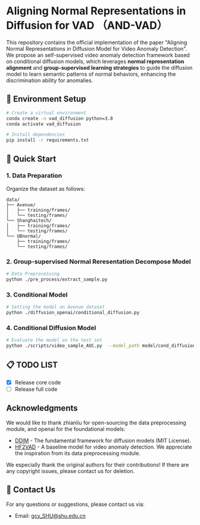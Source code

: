 # Aligning Normal Representations in Diffusion for VAD （AND-VAD）
This repository contains the official implementation of the paper "Aligning Normal Representations in Diffusion Model for Video Anomaly Detection". We propose an self-supervised video anomaly detection framework based on conditional diffusion models, which leverages **normal representation alignment** and **group-supervised learning strategies** to guide the diffusion model to learn semantic patterns of normal behaviors, enhancing the discrimination ability for anomalies.


## 🔧 Environment Setup  
```bash
# Create a virtual environment
conda create -n vad_diffusion python=3.8
conda activate vad_diffusion

# Install dependencies
pip install -r requirements.txt
```


## 🚀 Quick Start  
### 1. Data Preparation  
Organize the dataset as follows:  
```
data/
├── Avenue/
│   ├── training/frames/
│   └── testing/frames/
└── Shanghaitech/
│   ├── training/frames/
│   └── testing/frames/
└── UBnormal/
    ├── training/frames/
    └── testing/frames/
```
### 2. Group-supervised Normal Reresentation Decompose Model
```bash
# Data Preprocessing
python ./pre_process/extract_sample.py 
```
### 3. Conditional Model   
```bash
# Setting the model on Avenue dataset 
python ./diffusion_openai/conditional_diffusion.py 

```

### 4. Conditional Diffusion Model  
```bash
# Evaluate the model on the test set
python ./scripts/video_sample_AUC.py  --model_path model/cond_diffusion.pth
```


## 📋 TODO LIST  
- [x] Release core code  
- [ ] Release full code 

## Acknowledgments
We would like to thank zhianliu for open-sourcing the data preprocessing module, and openai for the foundational models:
- [DDIM](https://github.com/openai/improved-diffusion) - The fundamental framework for diffusion models (MIT License).
- [HF2VAD](https://github.com/LiUzHiAn/hf2vad) - A baseline model for video anomaly detection. We appreciate the inspiration from its data preprocessing module.

We especially thank the original authors for their contributions! If there are any copyright issues, please contact us for deletion.

## 💬 Contact Us  
For any questions or suggestions, please contact us via:  
- Email: gcy_SHU@shu.edu.cn  
